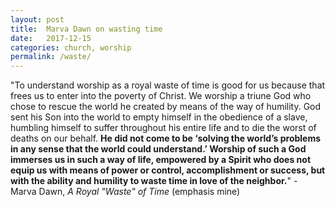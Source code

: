 ```yaml
---
layout: post
title:  Marva Dawn on wasting time
date:   2017-12-15
categories: church, worship
permalink: /waste/
---
```


"To understand worship as a royal waste of time is good for us because that frees us to enter into the poverty of Christ. We worship a triune God who chose to rescue the world he created by means of the way of humility. God sent his Son into the world to empty himself in the obedience of a slave, humbling himself to suffer throughout his entire life and to die the worst of deaths on our behalf. **He did not come to be ‘solving the world’s problems in any sense that the world could understand.’ Worship of such a God immerses us in such a way of life, empowered by a Spirit who does not equip us with means of power or control, accomplishment or success, but with the ability and humility to waste time in love of the neighbor.**" - Marva Dawn, *A Royal "Waste" of Time* (emphasis mine)
